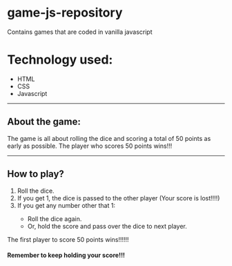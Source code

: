 # game-js-repository
Contains games that are coded in vanilla javascript

<h1>Technology used:</h1>
<ul>
<li>HTML</li>
<li>CSS</li>
<li>Javascript</li>
</ul>
<hr>

<h2>About the game:</h2>
<p>The game is all about rolling the dice and scoring a total of 50 points as early as possible. The player who scores 50 points wins!!!</p>
<hr>
<h2>How to play?</h2>
<ol>
<li>Roll the dice.</li>
<li>If you get 1, the dice is passed to the other player (Your score is lost!!!!)</li>
<li>If you get any number other that 1:</li>
  <ul>
  <li>Roll the dice again.</li>
  <li>Or, hold the score and pass over the dice to next player.</li>
  <ul>
</ol>

<p>The first player to score 50 points wins!!!!!!</p>
<h4>Remember to keep holding your score!!!</h4>
